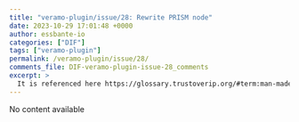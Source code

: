 ```yaml
---
title: "veramo-plugin/issue/28: Rewrite PRISM node"
date: 2023-10-29 17:01:48 +0000
author: essbante-io
categories: ["DIF"]
tags: ["veramo-plugin"]
permalink: /veramo-plugin/issue/28/
comments_file: DIF-veramo-plugin-issue-28_comments
excerpt: >
  It is referenced here https://glossary.trustoverip.org/#term:man-made-thing but not here: https://glossary.trustoverip.org/#referenced-glossaries
---
```

No content available